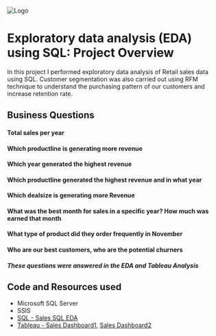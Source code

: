 ![Logo](https://www.marketing91.com/wp-content/uploads/2018/10/Sales-Analysis-1.jpg)

# Exploratory data analysis (EDA) using SQL: Project Overview 

In this project I performed exploratory data analysis of Retail sales data using SQL.
Customer segmentation was also carried out using RFM technique to understand the purchasing pattern of our customers and increase retention rate.

## Business Questions

#### Total sales per year

#### Which productline is generating more revenue

#### Which year generated the highest revenue

#### Which productline generated the highest revenue and in what year

#### Which dealsize is generating more Revenue

#### What was the best month for sales in a specific year? How much was earned that month

#### What type of product did they order frequently in November

#### Who are our best customers, who are the potential churners

##### These questions were answered in the EDA and Tableau Analysis                                                                                

## Code and Resources used
- Microsoft SQL Server
- SSIS
- [SQL - Sales SQL EDA](https://github.com/mosimen/Sales-Analysis)
- [Tableau - Sales Dashboard1](https://public.tableau.com/app/profile/martins.osimen/viz/SalesDashboard1_16534509096530/SalesDashboard), [Sales Dashboard2](https://public.tableau.com/app/profile/martins.osimen/viz/SalesDashboard2_16534512608230/SalesDashboard2)

